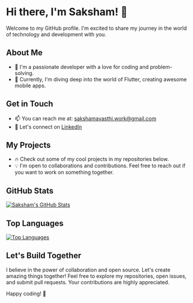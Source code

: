 # Hi there, I'm Saksham! 👋

Welcome to my GitHub profile. I'm excited to share my journey in the world of technology and development with you.

## About Me

- 🌟 I'm a passionate developer with a love for coding and problem-solving.
- 🚀 Currently, I'm diving deep into the world of Flutter, creating awesome mobile apps.

## Get in Touch

- 📫 You can reach me at: sakshamavasthi.work@gmail.com
- 💼 Let's connect on [LinkedIn](https://www.linkedin.com/in/saksham-avasthi)

## My Projects

- 🔥 Check out some of my cool projects in my repositories below.
- 💡 I'm open to collaborations and contributions. Feel free to reach out if you want to work on something together.

## GitHub Stats

[![Saksham's GitHub Stats](https://github-readme-stats.vercel.app/api?username=dumaloo&show_icons=true&theme=dark)](https://github.com/dumaloo)

## Top Languages

[![Top Languages](https://github-readme-stats.vercel.app/api/top-langs/?username=dumaloo&layout=compact&theme=dark)](https://github.com/dumaloo)

## Let's Build Together

I believe in the power of collaboration and open source. Let's create amazing things together! Feel free to explore my repositories, open issues, and submit pull requests. Your contributions are highly appreciated.

Happy coding! 🚀
